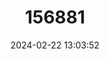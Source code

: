 ---
title: "156881"
category: "Kovacsia kovacsi"
draft: false
date: 2024-02-22 13:03:52
languages:
  Hungarian: ["Dobozi Pikkelyescsiga"]
  English: ["Scaly snail of Doboz"]
---